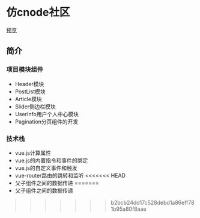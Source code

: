# 仿cnode社区

[预览](https://zxy1078481005.github.io/demo/conde/dist/index.html#/)

## 简介
### 项目模块组件
+ Header模块
+ PostList模块
+ Article模块
+ Slider侧边栏模块
+ UserInfo用户个人中心模块
+ Pagination分页组件的开发
### 技术栈
+ vue.js计算属性
+ vue.js的内置指令和事件的绑定
+ vue.js的自定义事件和触发
+ vue-router路由的跳转和监听
<<<<<<< HEAD
+ 父子组件之间的数据传递
=======
+ 父子组件之间的数据传递
>>>>>>> b2bcb24dd17c528debd1a86eff781b95a80f8aae
